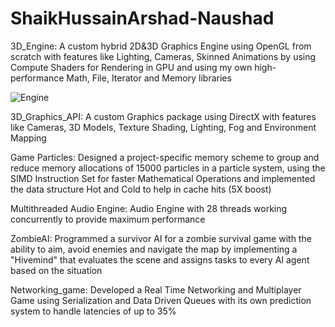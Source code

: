 # ShaikHussainArshad-Naushad

3D_Engine:
A custom hybrid 2D&3D Graphics Engine using OpenGL from scratch with features like Lighting, Cameras, 
Skinned Animations by using Compute Shaders for Rendering in GPU and using my own high-performance 
Math, File, Iterator and Memory libraries

![Engine](https://user-images.githubusercontent.com/73320479/150880279-bd5ab30f-747e-4a99-9ef4-4ea7e929ef5d.png)


3D_Graphics_API:
A custom Graphics package using DirectX with features like Cameras, 3D Models, Texture Shading, Lighting, Fog and Environment Mapping 

Game Particles:
Designed a project-specific memory scheme to group and reduce memory allocations of 15000 particles in a particle system, using the 
SIMD Instruction Set for faster Mathematical Operations and implemented the data structure Hot and Cold to help in cache hits (5X boost)

Multithreaded Audio Engine:
Audio Engine with 28 threads working concurrently to provide maximum performance

ZombieAI:
Programmed a survivor AI for a zombie survival game with the ability to aim, avoid enemies and navigate the map by implementing a "Hivemind" 
that evaluates the scene and assigns tasks to every AI agent based on the situation

Networking_game:
Developed a Real Time Networking and Multiplayer Game using Serialization and Data Driven Queues with its own prediction system to handle latencies of up to 35%
